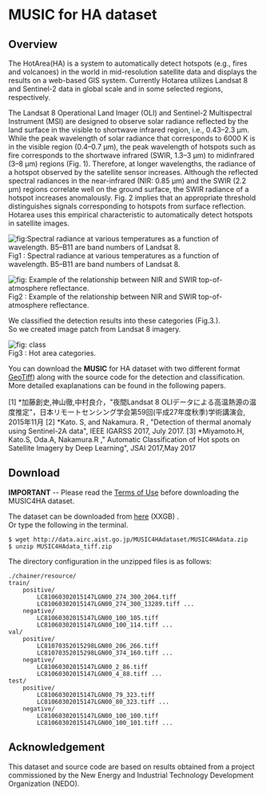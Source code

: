 #  MUSIC for HA dataset

## Overview

The HotArea(HA) is a system to automatically detect hotspots (e.g., fires and volcanoes) in the world in mid-resolution satellite data and displays the results on a web-based GIS system. Currently Hotarea utilizes Landsat 8 and Sentinel-2 data in global scale and in some selected regions, respectively.


The Landsat 8 Operational Land Imager (OLI) and Sentinel-2 Multispectral Instrument (MSI) are designed to observe solar radiance reflected by the land surface in the visible to shortwave infrared region, i.e., 0.43–2.3 μm. While the peak wavelength of solar radiance that corresponds to 6000 K is in the visible region (0.4–0.7 μm), the peak wavelength of hotspots such as fire corresponds to the shortwave infrared (SWIR, 1.3–3 μm) to midinfrared (3–8 μm) regions (Fig. 1). Therefore, at longer wavelengths, the radiance of a hotspot observed by the satellite sensor increases. Although the reflected spectral radiances in the near-infrared (NIR: 0.85 μm) and the SWIR (2.2 μm) regions correlate well on the ground surface, the SWIR radiance of a hotspot increases anomalously. Fig. 2 implies that an appropriate threshold distinguishes signals corresponding to hotspots from surface reflection. Hotarea uses this empirical characteristic to automatically detect hotspots in satellite images. 

![fig:Spectral radiance at various temperatures as a function of wavelength. B5–B11 are band numbers of Landsat 8.](https://github.com/gistairc/MUSIC4HA/blob/master/fig1.jpg "Spectral radiance at various temperatures as a function of wavelength. B5–B11 are band numbers of Landsat 8.")  
Fig1 : Spectral radiance at various temperatures as a function of wavelength. B5–B11 are band numbers of Landsat 8.

![fig: Example of the relationship between NIR and SWIR top-of-atmosphere reflectance.](https://github.com/gistairc/MUSIC4HA/blob/master/fig2.jpg "Example of the relationship between NIR and SWIR top-of-atmosphere reflectance.")  
Fig2 : Example of the relationship between NIR and SWIR top-of-atmosphere reflectance.

We classified the detection results into these categories (Fig.3.).  
So we created image patch from Landsat 8 imagery.  

![fig: class](https://github.com/gistairc/MUSIC4HA/blob/master/fig2.jpg "Example of the relationship between NIR and SWIR top-of-atmosphere reflectance.")  
Fig3 : Hot area categories.

You can download the **MUSIC** for HA dataset with two different format [GeoTiff](https://github.com/gistairc/MUSIC4P3#tiff)) along with the source code for the detection and classification. More detailed exaplanations can be found in the following papers.

 
[1] *加藤創史,神山徹,中村良介，"夜間Landsat 8 OLIデータによる高温熱源の温度推定"，日本リモートセンシング学会第59回(平成27年度秋季)学術講演会, 2015年11月 
[2]  *Kato. S, and Nakamura. R , "Detection of thermal anomaly using Sentinel-2A data", IEEE IGARSS 2017, July 2017.
[3]  *Miyamoto.H, Kato.S, Oda.A, Nakamura.R ," Automatic Classification of Hot spots on Satellite Imagery by Deep Learning", JSAI 2017,May 2017

## Download  
**IMPORTANT** -- Please read the [Terms of Use](https://github.com/gistairc/MUSIC4HA/blob/master/LICENSE.md) before downloading the MUSIC4HA dataset.

The dataset can be downloaded from [here](http://data.airc.aist.go.jp/MUSIC4P3dataset/MUSIC4P3data_tiff.zip) (XXGB) .  
Or type the following in the terminal.  
```
$ wget http://data.airc.aist.go.jp/MUSIC4HAdataset/MUSIC4HAdata.zip
$ unzip MUSIC4HAdata_tiff.zip
```
The directory configuration in the unzipped files is as follows:  
```
./chainer/resource/
train/
	positive/
		LC81060302015147LGN00_274_300_2064.tiff
		LC81060302015147LGN00_274_300_13289.tiff ...
	negative/
		LC81060302015147LGN00_100_105.tiff
		LC81060302015147LGN00_100_114.tiff ...
val/
	positive/
		LC81070352015298LGN00_206_266.tiff
		LC81070352015298LGN00_374_160.tiff ...
	negative/
		LC81060302015147LGN00_2_86.tiff
		LC81060302015147LGN00_4_88.tiff ...
test/
	positive/
		LC81060302015147LGN00_79_323.tiff
		LC81060302015147LGN00_80_323.tiff ...
	negative/
		LC81060302015147LGN00_100_100.tiff
		LC81060302015147LGN00_100_101.tiff ...
```


## Acknowledgement
This dataset and source code are based on results obtained from a project commissioned by the New Energy and Industrial Technology Development Organization (NEDO).  
